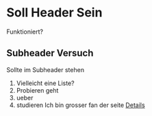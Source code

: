 
# Soll Header Sein

Funktioniert?

## Subheader Versuch

Sollte im Subheader stehen

1. Vielleicht eine Liste?
2. Probieren geht
3. ueber
4. studieren 
Ich bin grosser fan der seite [Details](https://sargonkadnezar.github.io/details.md)